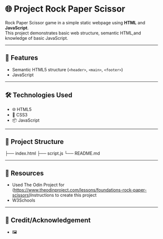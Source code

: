 # 🌐 Project Rock Paper Scissor

Rock Paper Scissor game in a simple static webpage using **HTML** and **JavaScript**.  
This project demonstrates basic web structure, semantic HTML,and knowledge of basic JavaScript.

---

## 📌 Features

- Semantic HTML5 structure (`<header>`, `<main>`, `<footer>`)
- JavaScript

---

## 🛠️ Technologies Used

- 🌐 HTML5
- 🎨 CSS3
- 📦 JavaScript

---

## 📂 Project Structure

├── index.html
├── script.js
└── README.md

---

## 📂 Resources

- Used The Odin Project for (https://www.theodinproject.com/lessons/foundations-rock-paper-scissors)Instructions to create this project
- W3Schools

---

## 📂 Credit/Acknowledgement

- 🖼️
